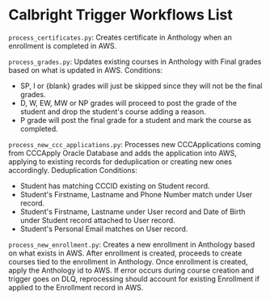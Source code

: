 # Calbright Trigger Workflows List

`process_certificates.py`:
Creates certificate in Anthology when an enrollment is completed in AWS.

`process_grades.py`:
Updates existing courses in Anthology with Final grades based on what is updated in AWS.
Conditions:
  - SP,  I or {blank} grades will just be skipped since they will not be the final grades.
  - D, W, EW, MW or NP grades will proceed to post the grade of the student and drop the student's course adding a reason.
  - P grade will post the final grade for a student and mark the course as completed.

`process_new_ccc_applications.py`:
Processes new CCCApplications coming from CCCApply Oracle Database and adds the application into AWS, applying to existing records for deduplication or creating new ones accordingly.
Deduplication Conditions:
  - Student has matching CCCID existing on Student record.
  - Student's Firstname, Lastname and Phone Number match under User record.
  - Student's Firstname, Lastname under User record and Date of Birth under Student record attached to User record.
  - Student's Personal Email matches on User record.

`process_new_enrollment.py`:
Creates a new enrollment in Anthology based on what exists in AWS. After enrollment is created, proceeds to create courses tied to the enrollment in Anthology. Once enrollment is created, apply the Anthology id to AWS. If error occurs during course creation and trigger goes on DLQ, reprocessing should account for existing Enrollment if applied to the Enrollment record in AWS.
